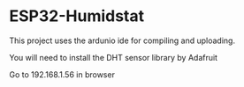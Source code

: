 # ESP32-Humidstat

This project uses the ardunio ide for compiling and uploading.

You will need to install the DHT sensor library by Adafruit

Go to 192.168.1.56 in browser